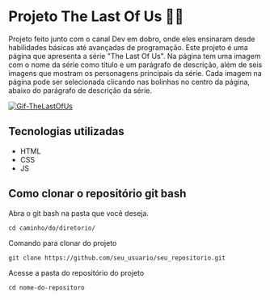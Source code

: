 # Projeto The Last Of Us 🧟‍♂️
Projeto feito junto com o canal Dev em dobro, onde eles ensinaram desde habilidades básicas até avançadas de programação. Este projeto é uma página que apresenta a série "The Last Of Us". Na página tem uma imagem com o nome da série como título e um parágrafo de descrição, além de seis imagens que mostram os personagens principais da série. Cada imagem na página pode ser selecionada clicando nas bolinhas no centro da página, abaixo do parágrafo de descrição da série.

[<img src="./pagina-TheLastOfUs.gif" alt="Gif-TheLastOfUs">](https://spaulinh0.github.io/dvdbr-projeto-the-last-of-us/)

## Tecnologias utilizadas
- HTML
- CSS
- JS 

## Como clonar o repositório git bash
Abra o git bash na pasta que você deseja.
````
cd caminho/do/diretorio/
````
Comando para clonar do projeto
````
git clone https://github.com/seu_usuario/seu_repositorio.git
````
Acesse a pasta do repositório do projeto
````
cd nome-do-repositoro
````
